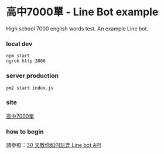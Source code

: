 # 高中7000單 - Line Bot example

High school 7000 english words test. An example Line bot.


### local dev
```
npm start
ngrok http 3000
```


### server production
```
pm2 start index.js
```

### site

[高中7000單](https://words7000.unlink.men)


### how to begin
請參照：[30 天教你如何玩弄 Line bot API](https://ithelp.ithome.com.tw/articles/10215656)
